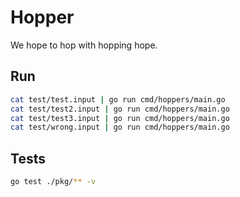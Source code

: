 # Hopper

We hope to hop with hopping hope.

## Run

``` sh
cat test/test.input | go run cmd/hoppers/main.go
cat test/test2.input | go run cmd/hoppers/main.go
cat test/test3.input | go run cmd/hoppers/main.go
cat test/wrong.input | go run cmd/hoppers/main.go
```

## Tests

``` sh
go test ./pkg/** -v
```

